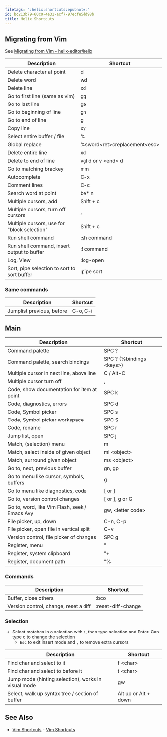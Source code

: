 ```yaml
---
filetags: ":helix:shortcuts:epubnote:"
id: bc213b79-60c0-4e31-acf7-97ecfe5dd98b
title: Helix Shortcuts
---
```


## Migrating from Vim

See [Migrating from Vim -
helix-editor/helix](https://github.com/helix-editor/helix/wiki/Migrating-from-Vim)

| Description                                 | Shortcut                         |
|---------------------------------------------|----------------------------------|
| Delete character at point                   | d                                |
| Delete word                                 | wd                               |
| Delete line                                 | xd                               |
| Go to first line (same as vim)              | gg                               |
| Go to last line                             | ge                               |
| Go to beginning of line                     | gh                               |
| Go to end of line                           | gl                               |
| Copy line                                   | xy                               |
| Select entire buffer / file                 | %                                |
| Global replace                              | %sword\<ret\>creplacement\<esc\> |
| Delete entire line                          | xd                               |
| Delete to end of line                       | vgl d or v \<end\> d             |
| Go to matching brackey                      | mm                               |
| Autocomplete                                | C-x                              |
| Comment lines                               | C-c                              |
| Search word at point                        | be\* n                           |
| Multiple cursors, add                       | Shift + c                        |
| Multiple cursors, turn off cursors          | ,                                |
| Multiple cursors, use for "block selection" | Shift + c                        |
| Run shell command                           | :sh command                      |
| Run shell command, insert output to buffer  | :! command                       |
| Log, View                                   | :log-open                        |
| Sort, pipe selection to sort to sort buffer | :pipe sort                       |

### Same commands

| Description               | Shortcut |
|---------------------------|----------|
| Jumplist previous, before | C-o, C-i |

## Main

| Description                                   | Shortcut                   |
|-----------------------------------------------|----------------------------|
| Command palette                               | SPC ?                      |
| Command palette, search bindings              | SPC ? (%bindings \<keys\>) |
| Multiple cursor in next line, above line      | C / Alt-C                  |
| Multiple cursor turn off                      | ,                          |
| Code, show documentation for item at point    | SPC k                      |
| Code, diagnostics, errors                     | SPC d                      |
| Code, Symbol picker                           | SPC s                      |
| Code, Symbol picker workspace                 | SPC S                      |
| Code, rename                                  | SPC r                      |
| Jump list, open                               | SPC j                      |
| Match, (selection) menu                       | m                          |
| Match, select inside of given object          | mi \<object\>              |
| Match, surround given object                  | ms \<object\>              |
| Go to, next, previous buffer                  | gn, gp                     |
| Go to menu like cursor, symbols, buffers      | g                          |
| Go to menu like diagnostics, code             | \[ or \]                   |
| Go to, version control changes                | \[ or \], g or G           |
| Go to, word, like Vim Flash, seek / Emacs Avy | gw, \<letter code\>        |
| File picker, up, down                         | C-n, C-p                   |
| File picker, open file in vertical split      | C-v                        |
| Version control, file picker of changes       | SPC g                      |
| Register, menu                                | "                          |
| Register, system clipboard                    | "+                         |
| Register, document path                       | "%                         |

### Commands

| Description                           | Shortcut           |
|---------------------------------------|--------------------|
| Buffer, close others                  | :bco               |
| Version control, change, reset a diff | :reset-diff-change |

### Selection

- Select matches in a selection with `s`, then type selection and Enter.
  Can type c to change the selection
  - `Esc` to exit insert mode and `,` to remove extra cursors

| Description                                         | Shortcut             |
|-----------------------------------------------------|----------------------|
| Find char and select to it                          | f \<char\>           |
| Find char and select to before it                   | t \<char\>           |
| Jump mode (hinting selection), works in visual mode | gw                   |
| Select, walk up syntax tree / section of buffer     | Alt up or Alt + down |

## See Also

- [Vim Shortcuts](005-Computer-Shortcuts-Vim.md) - [Vim
  Shortcuts](id:bdb62bfe-56b7-4c13-a1e4-9f91cf4e0bb5)
